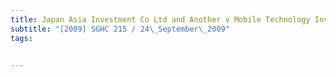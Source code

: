 ```yaml
---
title: Japan Asia Investment Co Ltd and Another v Mobile Technology Investments Co Ltd and 
subtitle: "[2009] SGHC 215 / 24\_September\_2009"
tags:


---
```


